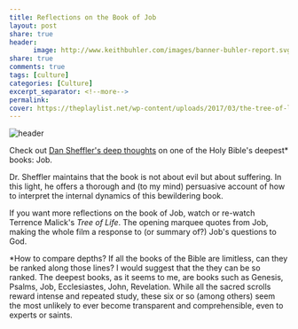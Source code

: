 ```yaml
---
title: Reflections on the Book of Job
layout: post
share: true
header:
      image: http://www.keithbuhler.com/images/banner-buhler-report.svg
share: true
comments: true
tags: [culture]
categories: [Culture]
excerpt_separator: <!--more-->
permalink: 
cover: https://theplaylist.net/wp-content/uploads/2017/03/the-tree-of-life-terrence-malick-jessica-chastain-movie-brad-pitt-1200x520.jpg
---
```


![header](https://theplaylist.net/wp-content/uploads/2017/03/the-tree-of-life-terrence-malick-jessica-chastain-movie-brad-pitt-1200x520.jpg)


Check out [Dan Sheffler's deep thoughts](http://dansheffler.com/blog/2018-02-05-job-teaching/) on one of the Holy Bible's deepest* books: Job. 

Dr. Sheffler maintains that the book is not about evil but about suffering. In this light, he offers a thorough and (to my mind) persuasive account of how to interpret the internal dynamics of this bewildering book. 

If you want more reflections on the book of Job, watch or re-watch Terrence Malick's *Tree of Life*. The opening marquee quotes from Job, making the whole film a response to (or summary of?) Job's questions to God. 



*How to compare depths? If all the books of the Bible are limitless, can they be ranked along those lines? I would suggest that the they can be so ranked. The deepest books, as it seems to me, are books such as Genesis, Psalms, Job, Ecclesiastes, John, Revelation. While all the sacred scrolls reward intense and repeated study, these six or so (among others) seem the most unlikely to ever become transparent and comprehensible, even to experts or saints. 